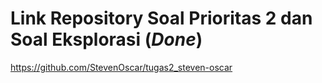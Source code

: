 # Link Repository Soal Prioritas 2 dan Soal Eksplorasi (*Done*)

<https://github.com/StevenOscar/tugas2_steven-oscar>
